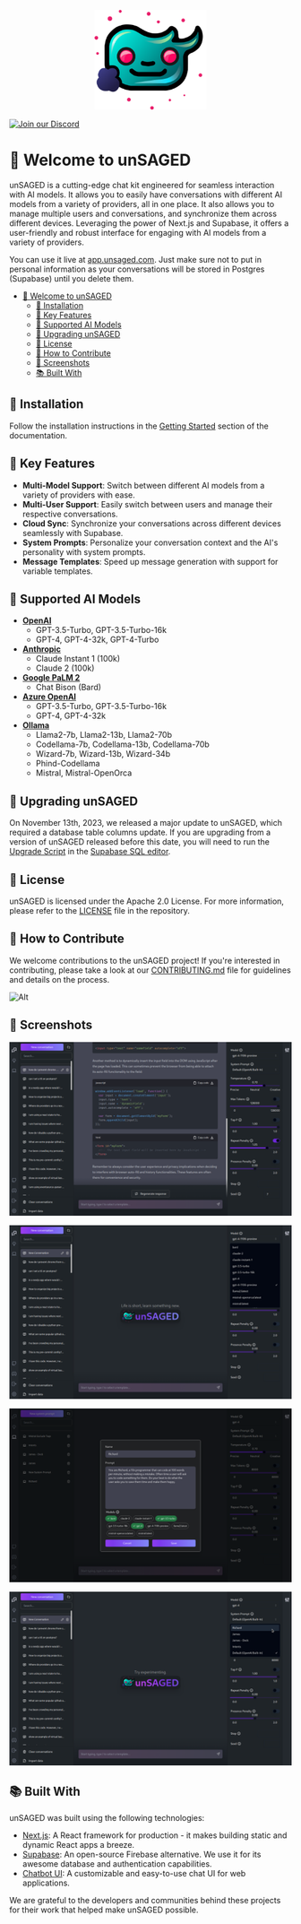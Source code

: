 <p align="center">
    <img src="./packages/unsaged/public/icon-256.svg" alt="unSAGED logo" width="200px">
</p>

[![Join our Discord](https://discordapp.com/api/guilds/1124558062171209771/widget.png?style=banner2)](https://discord.gg/rMH2acSEzq)

# 🎉 Welcome to unSAGED

unSAGED is a cutting-edge chat kit engineered for seamless interaction with AI models. It allows you to easily have conversations with different AI models from a variety of providers, all in one place. It also allows you to manage multiple users and conversations, and synchronize them across different devices.
Leveraging the power of Next.js and Supabase, it offers a user-friendly and robust interface for engaging with AI models from a variety of providers.

You can use it live at [app.unsaged.com](https://app.unsaged.com). Just make sure not to put in personal information as your conversations will be stored in Postgres (Supabase) until you delete them.

- [🎉 Welcome to unSAGED](#-welcome-to-unsaged)
  - [🚧 Installation](#-installation)
  - [🌟 Key Features](#-key-features)
  - [🤖 Supported AI Models](#-supported-ai-models)
  - [🚀 Upgrading unSAGED](#-upgrading-unsaged)
  - [📝 License](#-license)
  - [🤝 How to Contribute](#-how-to-contribute)
  - [📸 Screenshots](#-screenshots)
  - [📚 Built With](#-built-with)

## 🚧 Installation

Follow the installation instructions in the [Getting Started](https://unsaged.com/docs/getting-started/installation) section of the documentation.

## 🌟 Key Features

- **Multi-Model Support**: Switch between different AI models from a variety of providers with ease.
- **Multi-User Support**: Easily switch between users and manage their respective conversations.
- **Cloud Sync**: Synchronize your conversations across different devices seamlessly with Supabase.
- **System Prompts**: Personalize your conversation context and the AI's personality with system prompts.
- **Message Templates**: Speed up message generation with support for variable templates.

## 🤖 Supported AI Models

- **[OpenAI](https://openai.com/)**
  - GPT-3.5-Turbo, GPT-3.5-Turbo-16k
  - GPT-4, GPT-4-32k, GPT-4-Turbo
- **[Anthropic](https://www.anthropic.com/)**
  - Claude Instant 1 (100k)
  - Claude 2 (100k)
- **[Google PaLM 2](https://developers.generativeai.google/products/palm)**
  - Chat Bison (Bard)
- **[Azure OpenAI](https://azure.microsoft.com/en-us/products/ai-services/openai-service)**
  - GPT-3.5-Turbo, GPT-3.5-Turbo-16k
  - GPT-4, GPT-4-32k
- **[Ollama](https://github.com/jmorganca/ollama)**
  - Llama2-7b, Llama2-13b, Llama2-70b
  - Codellama-7b, Codellama-13b, Codellama-70b
  - Wizard-7b, Wizard-13b, Wizard-34b
  - Phind-Codellama
  - Mistral, Mistral-OpenOrca

## 🚀 Upgrading unSAGED

On November 13th, 2023, we released a major update to unSAGED, which required a database table columns update. If you are upgrading from a version of unSAGED released before this date, you will need to run the [Upgrade Script](./db/UpgradeScript.sql) in the [Supabase SQL editor](https://app.supabase.com/project/_/sql).

## 📝 License

unSAGED is licensed under the Apache 2.0 License. For more information, please refer to the [LICENSE](./LICENSE) file in the repository.

## 🤝 How to Contribute

We welcome contributions to the unSAGED project! If you're interested in contributing, please take a look at our [CONTRIBUTING.md](./CONTRIBUTING.md) file for guidelines and details on the process.

![Alt](https://repobeats.axiom.co/api/embed/2c05c0cd48aef8736ac7e34523691c1bfa08b835.svg 'Repobeats analytics image')

## 📸 Screenshots

![Screenshot-1](./packages/unsaged/public/screenshots/screenshot-1.png)

![Screenshot-2](./packages/unsaged/public/screenshots/screenshot-2.png)

![Screenshot-4](./packages/unsaged/public/screenshots/screenshot-4.png)

![Screenshot-5](./packages/unsaged/public/screenshots/screenshot-5.png)

## 📚 Built With

unSAGED was built using the following technologies:

- [Next.js](https://nextjs.org/): A React framework for production - it makes building static and dynamic React apps a breeze.
- [Supabase](https://supabase.io/): An open-source Firebase alternative. We use it for its awesome database and authentication capabilities.
- [Chatbot UI](https://github.com/mckaywrigley/chatbot-ui): A customizable and easy-to-use chat UI for web applications.

We are grateful to the developers and communities behind these projects for their work that helped make unSAGED possible.
